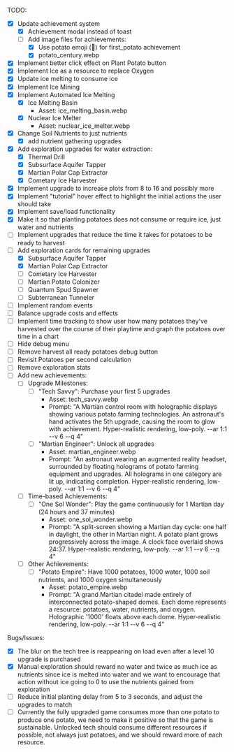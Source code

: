 TODO:
- [x] Update achievement system
    - [x] Achievement modal instead of toast
    - [ ] Add image files for achievements:
        - [x] Use potato emoji (🥔) for first_potato achievement
        - [x] potato_century.webp
- [x] Implement better click effect on Plant Potato button
- [x] Implement Ice as a resource to replace Oxygen
- [x] Update ice melting to consume ice
- [x] Implement Ice Mining
- [x] Implement Automated Ice Melting
    - [x] Ice Melting Basin
        - Asset: ice_melting_basin.webp
    - [x] Nuclear Ice Melter
        - Asset: nuclear_ice_melter.webp
- [x] Change Soil Nutrients to just nutrients
    - [x] add nutrient gathering upgrades
- [x] Add exploration upgrades for water extraction:
    - [x] Thermal Drill
    - [x] Subsurface Aquifer Tapper
    - [x] Martian Polar Cap Extractor
    - [x] Cometary Ice Harvester
- [x] Implement upgrade to increase plots from 8 to 16 and possibly more
- [x] Implement "tutorial" hover effect to highlight the initial actions the user should take
- [x] Implement save/load functionality
- [x] Make it so that planting potatoes does not consume or require ice, just water and nutrients
- [ ] Implement upgrades that reduce the time it takes for potatoes to be ready to harvest
- [ ] Add exploration cards for remaining upgrades
    - [x] Subsurface Aquifer Tapper
    - [x] Martian Polar Cap Extractor
    - [ ] Cometary Ice Harvester
    - [ ] Martian Potato Colonizer
    - [ ] Quantum Spud Spawner
    - [ ] Subterranean Tunneler
- [ ] Implement random events
- [ ] Balance upgrade costs and effects
- [ ] Implement time tracking to show user how many potatoes they've harvested over the course of their playtime and graph the potatoes over time in a chart
- [ ] Hide debug menu
- [ ] Remove harvest all ready potatoes debug button
- [ ] Revisit Potatoes per second calculation
- [ ] Remove exploration stats
- [ ] Add new achievements:
    - [ ] Upgrade Milestones:
        - [ ] "Tech Savvy": Purchase your first 5 upgrades
            - Asset: tech_savvy.webp
            - Prompt: "A Martian control room with holographic displays showing various potato farming technologies. An astronaut's hand activates the 5th upgrade, causing the room to glow with achievement. Hyper-realistic rendering, low-poly. --ar 1:1 --v 6 --q 4"
        - [ ] "Martian Engineer": Unlock all upgrades
            - Asset: martian_engineer.webp
            - Prompt: "An astronaut wearing an augmented reality headset, surrounded by floating holograms of potato farming equipment and upgrades. All holograms in one category are lit up, indicating completion. Hyper-realistic rendering, low-poly. --ar 1:1 --v 6 --q 4"
    - [ ] Time-based Achievements:
        - [ ] "One Sol Wonder": Play the game continuously for 1 Martian day (24 hours and 37 minutes)
            - Asset: one_sol_wonder.webp
            - Prompt: "A split-screen showing a Martian day cycle: one half in daylight, the other in Martian night. A potato plant grows progressively across the image. A clock face overlaid shows 24:37. Hyper-realistic rendering, low-poly. --ar 1:1 --v 6 --q 4"
    - [ ] Other Achievements:
        - [ ] "Potato Empire": Have 1000 potatoes, 1000 water, 1000 soil nutrients, and 1000 oxygen simultaneously
            - Asset: potato_empire.webp
            - Prompt: "A grand Martian citadel made entirely of interconnected potato-shaped domes. Each dome represents a resource: potatoes, water, nutrients, and oxygen. Holographic '1000' floats above each dome. Hyper-realistic rendering, low-poly. --ar 1:1 --v 6 --q 4"

Bugs/Issues:
- [x] The blur on the tech tree is reappearing on load even after a level 10 upgrade is purchased
- [x] Manual exploration should reward no water and twice as much ice as nutrients since ice is melted into water and we want to encourage that action without ice going to 0 to use the nutrients gained from exploration
- [ ] Reduce initial planting delay from 5 to 3 seconds, and adjust the upgrades to match
- [ ] Currently the fully upgraded game consumes more than one potato to produce one potato, we need to make it positive so that the game is sustainable. Unlocked tech should consume different resources if possible, not always just potatoes, and we should reward more of each resource.